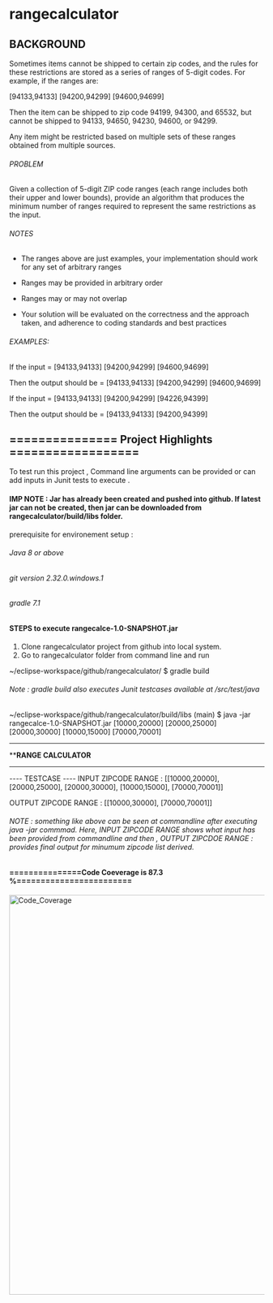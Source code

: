 # rangecalculator

## BACKGROUND

Sometimes items cannot be shipped to certain zip codes, and the rules for these restrictions are stored as a series of ranges of 5-digit codes. For example, if the ranges are:

 

[94133,94133] [94200,94299] [94600,94699]

 

Then the item can be shipped to zip code 94199, 94300, and 65532, but cannot be shipped to 94133, 94650, 94230, 94600, or 94299.

 Any item might be restricted based on multiple sets of these ranges obtained from multiple sources.

###### PROBLEM

Given a collection of 5-digit ZIP code ranges (each range includes both their upper and lower bounds), provide an algorithm that produces the minimum number of ranges required to represent the same restrictions as the input.

 

###### NOTES

- The ranges above are just examples, your implementation should work for any set of arbitrary ranges

- Ranges may be provided in arbitrary order

- Ranges may or may not overlap

- Your solution will be evaluated on the correctness and the approach taken, and adherence to coding standards and best practices

 

###### EXAMPLES:

If the input = [94133,94133] [94200,94299] [94600,94699]

Then the output should be = [94133,94133] [94200,94299] [94600,94699]

 

If the input = [94133,94133] [94200,94299] [94226,94399]

Then the output should be = [94133,94133] [94200,94399]


## =============== Project Highlights ==================

To test run this project , Command line arguments can be provided or can add inputs in Junit tests to execute .

#### IMP NOTE : Jar has already been created and pushed into github. If latest jar can not be created, then jar can be downloaded from rangecalculator/build/libs folder.

prerequisite for environement setup : 

###### Java 8 or above 
###### git version 2.32.0.windows.1
###### gradle 7.1


#### STEPS to execute rangecalce-1.0-SNAPSHOT.jar

1. Clone rangecalculator project from github into local system.
2. Go to rangecalculator folder from command line and run 

~/eclipse-workspace/github/rangecalculator/
$ gradle build

###### Note : gradle build also executes Junit testcases available at /src/test/java

~/eclipse-workspace/github/rangecalculator/build/libs (main)
$ java -jar rangecalce-1.0-SNAPSHOT.jar [10000,20000] [20000,25000] [20000,30000] [10000,15000] [70000,70001]


******************************
********RANGE CALCULATOR******
******************************

---- TESTCASE ----
INPUT ZIPCODE RANGE :
[[10000,20000], [20000,25000], [20000,30000], [10000,15000], [70000,70001]]

OUTPUT ZIPCODE RANGE :
[[10000,30000], [70000,70001]]


###### NOTE : something like above can be seen at commandline after executing java -jar commmad. Here, INPUT ZIPCODE RANGE shows what input has been provided from commandline and then , OUTPUT ZIPCDOE RANGE : provides final output for minumum zipcode list derived.

#### ===============Code Coeverage is 87.3 %========================



<img width="788" alt="Code_Coverage" src="https://user-images.githubusercontent.com/43265292/124636464-90091480-de56-11eb-9809-7071cec939a8.PNG">

